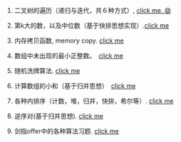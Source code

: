 


1. 二叉树的遍历（递归与迭代，共６种方式）, [click me. :smile:](./TraverseTree)

2. 第k大的数，以及中位数（基于快排思想实现）.[click me](./kth-largest_and_media)

3. 内存拷贝函数, memory copy. [click me](./memcpy)

4. 数组中未出现的最小正整数。　[click me](./missNumber)

5. 随机洗牌算法. [click me](./shuffle)

6. 计算数组的小和（基于归并思想）　[click me](./smallSum)

7. 各种内排序（计数，堆，归并，快排，希尔等）. [click me](./sort)

8. 逆序对(基于归并思想). [click me](./sort/Inversions.cpp)

9. 剑指offer中的各种算法习题. [click me](./sword_to_offer)



